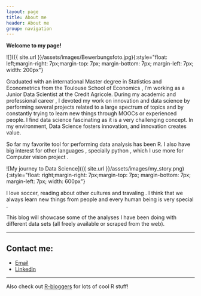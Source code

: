 ```yaml
---
layout: page
title: About me
header: About me
group: navigation
---
```


**Welcome to my page!**

![]({{ site.url }}/assets/images/Bewerbungsfoto.jpg){:style="float: left;margin-right: 7px;margin-top: 7px; margin-bottom: 7px; margin-left: 7px; width: 200px"}

Graduated with an international Master degree in Statistics and Econometrics from the Toulouse School of Economics ,  I’m working as a Junior Data Scientist at the Credit Agricole.
During my academic and professional career , I devoted my work on innovation and data science by performing several projects related to a large spectrum of topics and by constantly trying to learn new things through MOOCs or experienced people.
I find data science fascinating as it is a very challenging concept. In my environment, Data Science fosters innovation, and innovation creates value.


So far my favorite tool for performing data analysis has been R. I also have big interest for other languages , specially python , which I use more for Computer vision project .

![My journey to Data Science]({{ site.url }}/assets/images/my_story.png){:style="float: right;margin-right: 7px;margin-top: 7px; margin-bottom: 7px; margin-left: 7px; width: 600px"}

I love soccer, reading about other cultures and travaling . I think that we always learn new things from people and every human being is  very special .

This blog will showcase some of the analyses I have been doing with different data sets (all freely available or scraped from the web). 

---

## Contact me:
- [Email](mailto:m.beydia@gmail.com)
- [Linkedin](http://www.linkedin.com/in/mohamed-lemine-beydia-99948912b/?locale=en_US)

-----

Also check out [R-bloggers](http://www.R-bloggers.com) for lots of cool R stuff!



